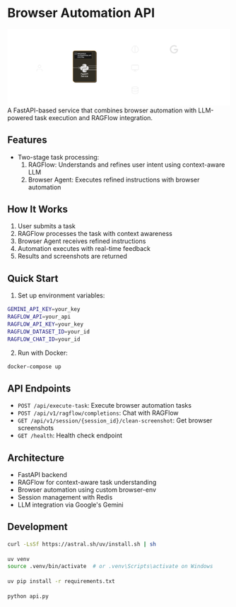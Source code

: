 # Browser Automation API
![architechure](./public/architecture.png)
A FastAPI-based service that combines browser automation with LLM-powered task execution and RAGFlow integration.

## Features

- Two-stage task processing:
  1. RAGFlow: Understands and refines user intent using context-aware LLM
  2. Browser Agent: Executes refined instructions with browser automation

## How It Works

1. User submits a task
2. RAGFlow processes the task with context awareness
3. Browser Agent receives refined instructions
4. Automation executes with real-time feedback
5. Results and screenshots are returned

## Quick Start

1. Set up environment variables:
```bash
GEMINI_API_KEY=your_key
RAGFLOW_API=your_api
RAGFLOW_API_KEY=your_key
RAGFLOW_DATASET_ID=your_id
RAGFLOW_CHAT_ID=your_id
```

2. Run with Docker:
```bash
docker-compose up
```

## API Endpoints

- `POST /api/execute-task`: Execute browser automation tasks
- `POST /api/v1/ragflow/completions`: Chat with RAGFlow
- `GET /api/v1/session/{session_id}/clean-screenshot`: Get browser screenshots
- `GET /health`: Health check endpoint

## Architecture

- FastAPI backend
- RAGFlow for context-aware task understanding
- Browser automation using custom browser-env
- Session management with Redis
- LLM integration via Google's Gemini

## Development

```bash
curl -LsSf https://astral.sh/uv/install.sh | sh

uv venv
source .venv/bin/activate  # or .venv\Scripts\activate on Windows

uv pip install -r requirements.txt

python api.py
```

